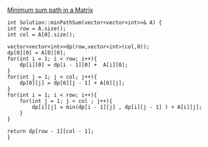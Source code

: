 [Minimum sum path in a Matrix](https://www.scaler.com/academy/mentee-dashboard/class/43295/homework/problems/19?navref=cl_tt_lst_nm)


```
int Solution::minPathSum(vector<vector<int>>& A) {
int row = A.size();
int col = A[0].size();

vector<vector<int>>dp(row,vector<int>(col,0));
dp[0][0] = A[0][0];
for(int i = 1; i < row; i++){
    dp[i][0] = dp[i - 1][0] +  A[i][0];
}
for(int j = 1; j < col; j++){
    dp[0][j] = dp[0][j - 1] + A[0][j];
}
for(int i = 1; i < row; i++){
    for(int j = 1; j < col ; j++){
        dp[i][j] = min(dp[i - 1][j] , dp[i][j - 1] ) + A[i][j];
    }
}

return dp[row - 1][col - 1];
}

```
